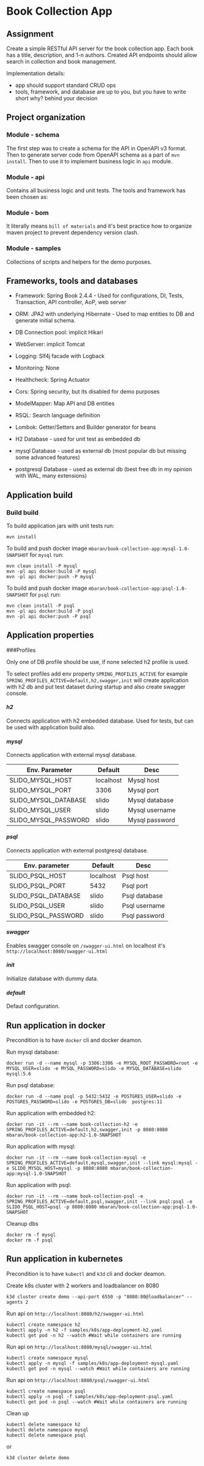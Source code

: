 # Book Collection App

## Assignment

Create a simple RESTful API server for the book collection app. Each book has a title, description, and 1-n authors. Created API endpoints should allow search in collection and book management.

Implementation details:
- app should support standard CRUD ops 
- tools, framework, and database are up to you, but you have to write short why? behind your decision


## Project organization

### Module - schema

The first step was to create a schema for the API in OpenAPI v3 format. 
Then to generate server code from OpenAPI schema as a part of `mvn install`. Then to use it to implement business logic in `api` module.

### Module - api

Contains all business logic and unit tests. The tools and framework has been chosen as:

### Module - bom

It literally means `bill of materials` and it's best practice how to organize maven project to prevent dependency version clash.


### Module - samples

Collections of scripts and helpers for the demo purposes.  

## Frameworks, tools and databases

* Framework: Spring Book 2.4.4 - Used for configurations, DI, Tests, Transaction, API controller, AoP, web server  
* ORM: JPA2 with underlying Hibernate - Used to map entities to DB and generate initial schema.
* DB Connection pool: implicit Hikari
* WebServer: implicit Tomcat
* Logging: Slf4j facade with Logback
* Monitoring: None 
* Healthcheck: Spring Actuator
* Cors: Spring security, but its disabled for demo purposes
* ModelMapper: Map API and DB entities
* RSQL: Search language definition
* Lombok: Getter/Setters and Builder generator for beans

* H2 Database - used for unit test as embedded db
* mysql Database - used as external db (most popular db but missing some advanced features)
* postgresql Database - used as external db (best free db in my opinion with WAL, many extensions)

## Application build

### Build build

To build application jars with unit tests run:
```
mvn install
```

To build and push docker image `mbaran/book-collection-app:mysql-1.0-SNAPSHOT` for `mysql` run:

```
mvn clean install -P mysql
mvn -pl api docker:build -P mysql
mvn -pl api docker:push -P mysql
```

To build and push docker image `mbaran/book-collection-app:psql-1.0-SNAPSHOT` for `psql` run:

```
mvn clean install -P psql
mvn -pl api docker:build -P psql
mvn -pl api docker:push -P psql
```

## Application properties

 ###Profiles

 Only one of DB profile should be use, if none selected h2 profile is used.
 
 To select profiles add env property `SPRING_PROFILES_ACTIVE` for example `SPRING_PROFILES_ACTIVE=default,h2,swagger,init` will create application with h2 db and put test dataset during startup and also create swagger console. 

 #### *h2*
 Connects application with h2 embedded database. Used for tests, but can be used with application build also.
 #### *mysql*
 Connects application with external mysql database.
 
 | Env. Parameter | Default | Desc |
 | ------ | ------ | ------ |
 | SLIDO_MYSQL_HOST | localhost | Mysql host | 
 | SLIDO_MYSQL_PORT | 3306 | Mysql port | 
 | SLIDO_MYSQL_DATABASE | slido | Mysql database |
 | SLIDO_MYSQL_USER | slido | Mysql username |
 | SLIDO_MYSQL_PASSWORD | slido | Mysql password | 

 #### *psql*
 Connects application with external postgresql database.
 
 | Env. parameter | Default | Desc |
 | ------ | ------ | ------ |
 | SLIDO_PSQL_HOST | localhost | Psql host | 
 | SLIDO_PSQL_PORT | 5432 | Psql port | 
 | SLIDO_PSQL_DATABASE | slido | Psql database |
 | SLIDO_PSQL_USER | slido | Psql username |
 | SLIDO_PSQL_PASSWORD | slido | Psql password | 
 
  #### *swagger*
  
  Enables swagger console on `/swagger-ui.html` on localhost it's `http://localhost:8080/swagger-ui.html`

  #### *init*
  
  Initialize database with dummy data.
  
  #### *default*
    
  Defaut configuration.
     
## Run application in docker

Precondition is to have `docker` cli and docker deamon.

Run mysql database:

```
docker run -d --name mysql -p 3306:3306 -e MYSQL_ROOT_PASSWORD=root -e MYSQL_USER=slido -e MYSQL_PASSWORD=slido -e MYSQL_DATABASE=slido  mysql:5.6
```

Run psql database:

```
docker run -d --name psql -p 5432:5432 -e POSTGRES_USER=slido -e POSTGRES_PASSWORD=slido -e POSTGRES_DB=slido  postgres:11
```

Run application with embedded h2:

```
docker run -it --rm --name book-collection-h2 -e SPRING_PROFILES_ACTIVE=default,h2,swagger,init -p 8080:8080 mbaran/book-collection-app:h2-1.0-SNAPSHOT
```

Run application with mysql:

```
docker run -it --rm --name book-collection-mysql -e SPRING_PROFILES_ACTIVE=default,mysql,swagger,init --link mysql:mysql -e SLIDO_MYSQL_HOST=mysql -p 8080:8080 mbaran/book-collection-app:mysql-1.0-SNAPSHOT
```

Run application with psql:

```
docker run -it --rm --name book-collection-psql -e SPRING_PROFILES_ACTIVE=default,psql,swagger,init --link psql:psql -e SLIDO_PSQL_HOST=psql -p 8080:8080 mbaran/book-collection-app:psql-1.0-SNAPSHOT
```

Cleanup dbs

```
docker rm -f mysql
docker rm -f psql
```

## Run application in kubernetes

Precondition is to have `kubectl` and `k3d` cli and docker deamon.

Create k8s cluster with 2 workers and loadbalancer on 8080

```$xslt
k3d cluster create demo --api-port 6550 -p "8080:80@loadbalancer" --agents 2
```

Run api on `http://localhost:8080/h2/swagger-ui.html`

```$xslt
kubectl create namespace h2
kubectl apply -n h2 -f samples/k8s/app-deployment-h2.yaml
kubectl get pod -n h2 --watch #Wait while containers are running
```

Run api on `http://localhost:8080/mysql/swagger-ui.html`

```$xslt
kubectl create namespace mysql
kubectl apply -n mysql -f samples/k8s/app-deployment-mysql.yaml
kubectl get pod -n mysql --watch #Wait while containers are running
```

Run api on `http://localhost:8080/psql/swagger-ui.html`

```$xslt
kubectl create namespace psql
kubectl apply -n psql -f samples/k8s/app-deployment-psql.yaml
kubectl get pod -n psql --watch #Wait while containers are running
```

Clean up
```$xslt
kubectl delete namespace h2
kubectl delete namespace mysql
kubectl delete namespace psql
```

or 

```$xslt
k3d cluster delete demo
```





